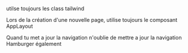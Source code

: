 utilse toujours les class tailwind

Lors de la création d'une nouvelle page, utilise toujours le composant AppLayout

Quand tu met a jour la navigation n'oublie de mettre a jour la navigation Hamburger également
